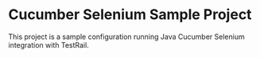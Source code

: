 # Cucumber Selenium Sample Project

This project is a sample configuration running Java Cucumber Selenium integration with TestRail. 

```
